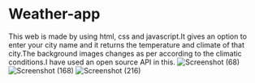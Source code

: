 # Weather-app
This web is made by using html, css and javascript.It gives an option to enter your city name and it returns the temperature and climate of that city.The background images changes as per according to the climatic conditions.I have used an open source API in this.
![Screenshot (68)](https://user-images.githubusercontent.com/85643531/154453013-56f32c57-020b-4f44-b9d2-54e4ce832704.png)
![Screenshot (168)](https://user-images.githubusercontent.com/85643531/154453097-40a6485e-d9a8-4b99-b347-b7206c9ffe6d.png)
![Screenshot (216)](https://user-images.githubusercontent.com/85643531/154453106-008f5a44-3026-4f46-82f7-64001fb97fd1.png)


